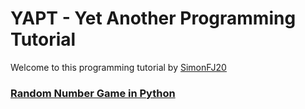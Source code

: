 
# YAPT - Yet Another Programming Tutorial

Welcome to this programming tutorial by [SimonFJ20](https://www.github.com/SimonFJ20/)

### [Random Number Game in Python](./random-number-game-python/index.md)



